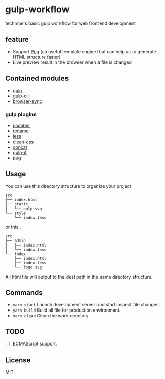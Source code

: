 # gulp-workflow
techmoe's basic gulp workflow for web frontend development

## feature

- Support [Pug](https://pugjs.org/) (an useful template engine that can help us to generate HTML structure faster)
- Live preview result in the browser when a file is changed

## Contained modules

- [gulp](https://gulpjs.com/)
- [gulp-cli](https://www.npmjs.com/package/gulp-cli)
- [browser-sync](https://browsersync.io/)

### gulp plugins

- [plumber](https://www.npmjs.com/package/gulp-plumber)
- [rename](https://www.npmjs.com/package/gulp-rename)
- [less](https://www.npmjs.com/package/gulp-less)
- [clean-css](https://www.npmjs.com/package/gulp-clean-css)
- [concat](https://www.npmjs.com/package/gulp-concat)
- [gulp-if](https://www.npmjs.com/package/gulp-if)
- [pug](https://www.npmjs.com/package/gulp-pug)

## Usage
You can use this directory structure to organize your project
```
src
├── index.html
├── static
│   └── gulp.svg
└── style
    └── index.less
```
or this..
```
src
├── admin
│   ├── index.html
│   └── index.less
└── index
    ├── index.html
    ├── index.less
    └── logo.svg
```
All html file will output to the dest path in the same directory structure.

## Commands
- `yarn start` Launch development server and start inspect file changes.
- `yarn build` Build all file for production environment.
- `yarn clean` Clean the work directory.

## TODO
- [ ] ECMAScript support.

## License
MIT